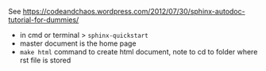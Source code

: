 See https://codeandchaos.wordpress.com/2012/07/30/sphinx-autodoc-tutorial-for-dummies/

  * in cmd or terminal > `sphinx-quickstart`
  * master document is the home page
  * `make html` command to create html document, note to cd to folder where rst file is stored

